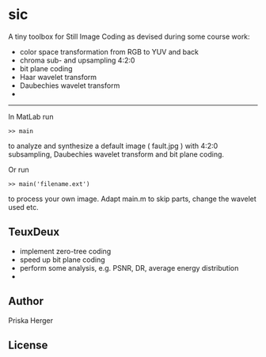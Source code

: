 sic
===

A tiny toolbox for Still Image Coding as devised during some course work:

* color space transformation from RGB to YUV and back
* chroma sub- and upsampling 4:2:0
* bit plane coding
* Haar wavelet transform
* Daubechies wavelet transform
* 


-------

In MatLab run

    >> main
    
to analyze and synthesize a default image ( fault.jpg ) with 
4:2:0 subsampling, Daubechies wavelet transform and bit plane coding. 

Or run

    >> main('filename.ext')
    
to process your own image. Adapt main.m to skip parts, change the wavelet used etc.


TeuxDeux
-------
* implement zero-tree coding
* speed up bit plane coding
* perform some analysis, e.g. PSNR, DR, average energy distribution
* 


Author
-------
Priska Herger

License
-------
